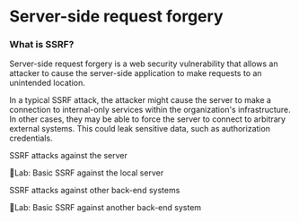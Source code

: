 # Server-side request forgery

### What is SSRF? <a href="#id-5bffa049-692b-4644-9b6a-b8d2d51ce02e" id="id-5bffa049-692b-4644-9b6a-b8d2d51ce02e"></a>

Server-side request forgery is a web security vulnerability that allows an attacker to cause the server-side application to make requests to an unintended location.

In a typical SSRF attack, the attacker might cause the server to make a connection to internal-only services within the organization's infrastructure. In other cases, they may be able to force the server to connect to arbitrary external systems. This could leak sensitive data, such as authorization credentials.



SSRF attacks against the server

🧪Lab: Basic SSRF against the local server

SSRF attacks against other back-end systems

🧪Lab: Basic SSRF against another back-end system
